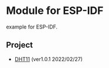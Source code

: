 # Module for ESP-IDF

example for ESP-IDF.

## Project

* [DHT11](https://github.com/Hsun1031/ESP-IDF/tree/master/DHT11) (ver1.0.1 2022/02/27)
